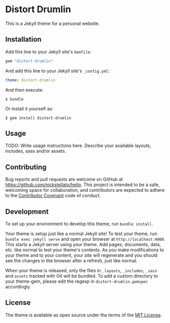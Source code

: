 # Distort Drumlin

This is a Jekyll theme for a personal website.

## Installation

Add this line to your Jekyll site's `Gemfile`:

```ruby
gem "distort-drumlin"
```

And add this line to your Jekyll site's `_config.yml`:

```yaml
theme: distort-drumlin
```

And then execute:

    $ bundle

Or install it yourself as:

    $ gem install distort-drumlin

## Usage

TODO: Write usage instructions here. Describe your available layouts, includes, sass and/or assets.

## Contributing

Bug reports and pull requests are welcome on GitHub at https://github.com/nickstellato/hello. This project is intended to be a safe, welcoming space for collaboration, and contributors are expected to adhere to the [Contributor Covenant](http://contributor-covenant.org) code of conduct.

## Development

To set up your environment to develop this theme, run `bundle install`.

Your theme is setup just like a normal Jekyll site! To test your theme, run `bundle exec jekyll serve` and open your browser at `http://localhost:4000`. This starts a Jekyll server using your theme. Add pages, documents, data, etc. like normal to test your theme's contents. As you make modifications to your theme and to your content, your site will regenerate and you should see the changes in the browser after a refresh, just like normal.

When your theme is released, only the files in `_layouts`, `_includes`, `_sass` and `assets` tracked with Git will be bundled.
To add a custom directory to your theme-gem, please edit the regexp in `distort-drumlin.gemspec` accordingly.

## License

The theme is available as open source under the terms of the [MIT License](https://opensource.org/licenses/MIT).

